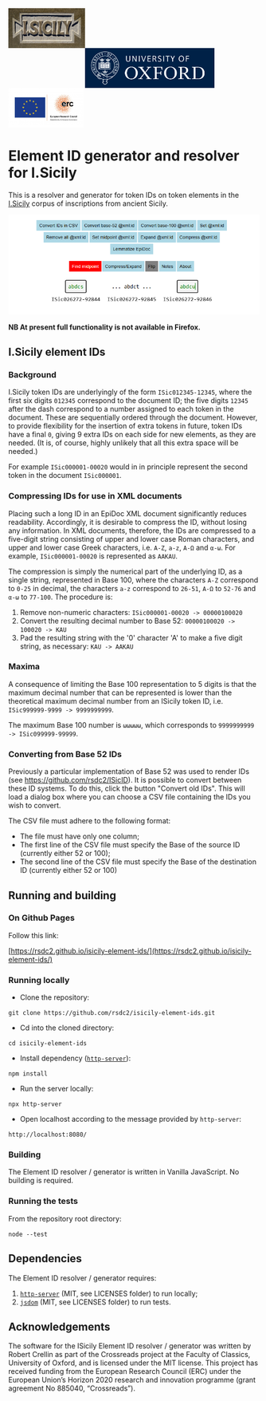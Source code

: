 <div>
  <img align="left" valign="center" src="assets/ISicily.jpg?raw=true" alt="isicily logo" height="80" >
  <img align="left" valign="center" src="assets/oxford.png?raw=true" alt="oxford logo" height="80"  style="padding-top: 80px" >
  <img align="left" valign="center" src="assets/EU_ERC.jpg?raw=true" alt="erc logo" height="80" >
</div>
<br clear="all">

# Element ID generator and resolver for I.Sicily

This is a resolver and generator for token IDs on token elements in the [I.Sicily](https://github.com/ISicily/ISicily) corpus of inscriptions from ancient Sicily.

![Alt text](assets/screenshot.png "Screenshot")

**NB At present full functionality is not available in Firefox.**

## I.Sicily element IDs

### Background

I.Sicily token IDs are underlyingly of the form ```ISic012345-12345```, where the first six digits ```012345``` correspond to the document ID; the five digits ```12345``` after the dash correspond to a number assigned to each token in the document. These are sequentially ordered through the document. However, to provide flexibility for the insertion of extra tokens in future, token IDs have a final ```0```, giving 9 extra IDs on each side for new elements, as they are needed. (It is, of course, highly unlikely that all this extra space will be needed.) 

For example ```ISic000001-00020``` would in in principle represent the second token in the document ```ISic000001```.

### Compressing IDs for use in XML documents

Placing such a long ID in an EpiDoc XML document significantly reduces readability. Accordingly, it is desirable to compress the ID, without losing any information. 
In XML documents, therefore, the IDs are compressed to a five-digit string consisting of
upper and lower case Roman characters, and upper and lower case Greek characters, i.e. ```A-Z```, ```a-z```, ```Α-Ω``` and ```α-ω```. For example, ```ISic000001-00020``` is represented as ```AAKAU```.

The compression is simply the numerical part of the underlying ID, as a single string, represented in Base 100, where the characters ```A-Z``` correspond to ```0-25``` in decimal, the characters ```a-z``` correspond to ```26-51```,  ```Α-Ω``` to ```52-76``` and ```α-ω``` to ```77-100```. The procedure is:

1. Remove non-numeric characters: ```ISic000001-00020 -> 00000100020```
2. Convert the resulting decimal number to Base 52: ```00000100020 -> 100020 -> KAU```
3. Pad the resulting string with the '0' character 'A' to make a five digit string, as necessary: ```KAU -> AAKAU```

### Maxima

A consequence of limiting the Base 100 representation to 5 digits is that the maximum decimal number that can be represented is lower than the theoretical maximum decimal number from an ISicily token ID, i.e. ```ISic999999-9999 -> 9999999999```. 

The maximum Base 100 number is ```ωωωωω```, which corresponds to ```9999999999 -> ISic099999-99999```.

### Converting from Base 52 IDs

Previously a particular implementation of Base 52 was used to render IDs (see https://github.com/rsdc2/ISicID). It is possible to convert between these ID systems. To do this, click the button "Convert old IDs". This will load a dialog box where you can choose a CSV file containing the IDs you wish to convert.

The CSV file must adhere to the following format:

- The file must have only one column;
- The first line of the CSV file must specify the Base of the source ID (currently either 52 or 100);
- The second line of the CSV file must specify the Base of the destination ID (currently either 52 or 100)

## Running and building

### On Github Pages

Follow this link:

[https://rsdc2.github.io/isicily-element-ids/](https://rsdc2.github.io/isicily-element-ids/)

### Running locally

- Clone the repository:

```
git clone https://github.com/rsdc2/isicily-element-ids.git
```

- Cd into the cloned directory:

```
cd isicily-element-ids
```

- Install dependency ([```http-server```](https://www.npmjs.com/package/http-server)):

```
npm install
```

- Run the server locally:

```
npx http-server
```

- Open localhost according to the message provided by ```http-server```:

```
http://localhost:8080/
```


### Building

The Element ID resolver / generator is written in Vanilla JavaScript. No building is required.

### Running the tests

From the repository root directory:

```
node --test
```

## Dependencies

The Element ID resolver / generator requires:

1. [`http-server`](https://www.npmjs.com/package/http-server) (MIT, see LICENSES folder) to run locally;
2. [`jsdom`](https://github.com/jsdom/jsdom) (MIT, see LICENSES folder) to run tests.

## Acknowledgements

The software for the ISicily Element ID resolver / generator was written by Robert Crellin as part of the Crossreads project at the Faculty of Classics, University of Oxford, and is licensed under the MIT license. This project has received funding from the European Research Council (ERC) under the European Union’s Horizon 2020 research and innovation programme (grant agreement No 885040, “Crossreads”).
